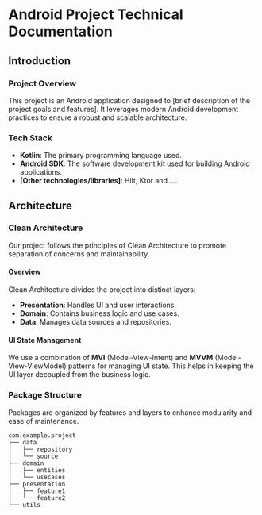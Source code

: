 # Android Project Technical Documentation

## Introduction
### Project Overview
This project is an Android application designed to [brief description of the project goals and features]. It leverages modern Android development practices to ensure a robust and scalable architecture.

### Tech Stack
- **Kotlin**: The primary programming language used.
- **Android SDK**: The software development kit used for building Android applications.
- **[Other technologies/libraries]**: Hilt, Ktor and ....

## Architecture
### Clean Architecture
Our project follows the principles of Clean Architecture to promote separation of concerns and maintainability.

#### Overview
Clean Architecture divides the project into distinct layers:
- **Presentation**: Handles UI and user interactions.
- **Domain**: Contains business logic and use cases.
- **Data**: Manages data sources and repositories.

#### UI State Management
We use a combination of **MVI** (Model-View-Intent) and **MVVM** (Model-View-ViewModel) patterns for managing UI state. This helps in keeping the UI layer decoupled from the business logic.

### Package Structure
Packages are organized by features and layers to enhance modularity and ease of maintenance.

```plaintext
com.example.project
├── data
│   ├── repository
│   └── source
├── domain
│   ├── entities
│   └── usecases
├── presentation
│   ├── feature1
│   └── feature2
└── utils
